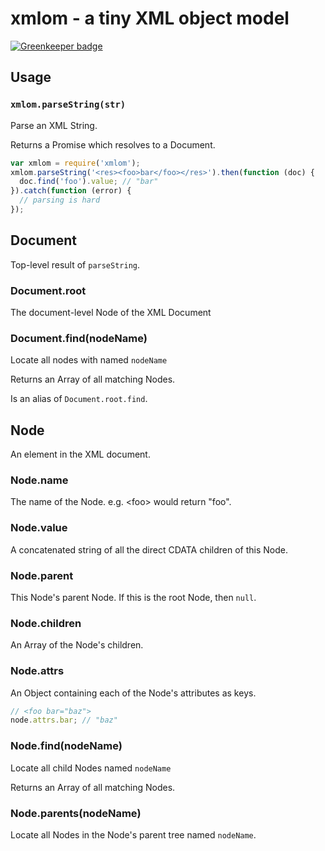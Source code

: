 # xmlom - a tiny XML object model

[![Greenkeeper badge](https://badges.greenkeeper.io/potch/xmlom.svg)](https://greenkeeper.io/)

## Usage

### `xmlom.parseString(str)`

Parse an XML String.

Returns a Promise which resolves to a Document.

```js
var xmlom = require('xmlom');
xmlom.parseString('<res><foo>bar</foo></res>').then(function (doc) {
  doc.find('foo').value; // "bar"
}).catch(function (error) {
  // parsing is hard
});
```

## Document

Top-level result of `parseString`.

### Document.root

The document-level Node of the XML Document

### Document.find(nodeName)

Locate all nodes with named `nodeName`

Returns an Array of all matching Nodes.

Is an alias of `Document.root.find`.

## Node

An element in the XML document.

### Node.name

The name of the Node. e.g. &lt;foo> would return "foo".

### Node.value

A concatenated string of all the direct CDATA children of this Node.

### Node.parent

This Node's parent Node. If this is the root Node, then `null`.

### Node.children

An Array of the Node's children.

### Node.attrs

An Object containing each of the Node's attributes as keys.

```js
// <foo bar="baz">
node.attrs.bar; // "baz"
```

### Node.find(nodeName)

Locate all child Nodes named `nodeName`

Returns an Array of all matching Nodes.

### Node.parents(nodeName)

Locate all Nodes in the Node's parent tree named `nodeName`.
